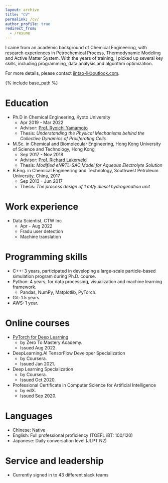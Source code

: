 ```yaml
---
layout: archive
title: "CV"
permalink: /cv/
author_profile: true
redirect_from:
  - /resume
---
```


I came from an academic background of Chemical Engineering, with research experiences in Petrochemical Process, Thermodynamic Modeling and Active Matter System. With the years of training, I picked up several key skills, including programming, data analysis and algorithm optimization. 

For more details, please contact jintao-li@outlook.com.
<!-- [CV as July 2021](https://hkustconnect-my.sharepoint.com/:b:/g/personal/jlids_connect_ust_hk/EeQDu_R6APxEgrc1h0xlvnsBZlrntQ8WbER7wZNpdNR0rA?e=u5wDYr). -->

{% include base_path %}

Education
======
* Ph.D in Chemical Engineering, Kyoto University
  * Apr 2019 - Mar 2022
  * Advisor: [Prof. Ryoichi Yamamoto](https://www-tph.cheme.kyoto-u.ac.jp)
  * Thesis: *Understanding the Physical Mechanisms behind the Collective Dynamics of Proliferating Cells*
* M.Sc. in Chemical and Biomolecular Engineering, Hong Kong University of Science and Technology, Hong Kong
  * Sep 2017  - Nov 2018
  * Advisor: [Prof. Richard Lakerveld](http://kelakerveld.people.ust.hk)
  * Thesis: *Modified eNRTL-SAC Model for Aqueous Electrolyte Solution*
* B.Eng. in Chemical Engineering and Technology, Southwest Petroleum University, China, 2017 
  * Sep 2013 - Jun 2017
  * Thesis: *The process design of 1 mt/y diesel hydrogenation unit*

Work experience
======
* Data Scientist, CTW Inc
  * Apr - Aug 2022
  * Fradu user detection
  * Machine translation
  
Programming skills
======
* C++: 3 years, participated in developing a large-scale particle-based simulation program during Ph.D. course.
* Python: 4 years, for data processing, visualization and machine learning framework.
  * Pandas, NumPy, Matplotlib, PyTorch.
* Git: 1.5 years.
* AWS: 1 year.


Online courses
======
* [PyTorch for Deep Learning](https://www.icloud.com/iclouddrive/098bnLVQJf1N2GakBXc6_Voug#python-for-deep-learning-zero-to-mastery)
  * by Zero To Mastery Academy.
  * Issued Aug 2022.
* DeepLearning.AI TensorFlow Developer Specialization
  * by Coursera.
  * Issued Jan 2021. 
* Deep Learning Specialization
  * by Coursera.
  * Issued Oct 2020.
* Professional Certificate in Computer Science for Artificial Intelligence
  * by edX.
  * Issued Sep 2020.

Languages
======
* Chinese: Native
* English: Full professional proficiency (TOEFL iBT: 100/120)
* Japanese: Daily conversation level (JLPT N2)
 

Service and leadership
======
* Currently signed in to 43 different slack teams


